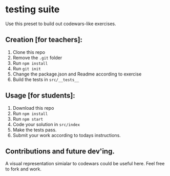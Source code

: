 # testing suite

Use this preset to build out codewars-like exercises.

## Creation [for teachers]:

1. Clone this repo
2. Remove the `.git` folder
3. Run `npm install`
4. Run `git init`
5. Change the package.json and Readme according to exercise
6. Build the tests in `src/__tests__`

## Usage [for students]:

1. Download this repo
2. Run `npm install`
3. Run `npm start`
4. Code your solution in `src/index`
5. Make the tests pass.
6. Submit your work according to todays instructions.

## Contributions and future dev'ing.

A visual representation simialar to codewars could be useful here. Feel free to fork and work.